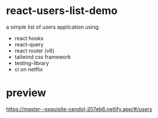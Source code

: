 # react-users-list-demo

a simple list of users application using:

- react hooks
- react-query
- react router (v6)
- tailwind css framework
- testing-library
- ci on netflix

# preview

https://master--exquisite-cendol-207eb6.netlify.app/#/users
